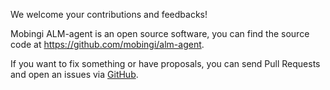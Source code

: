 We welcome your contributions and feedbacks!

Mobingi ALM-agent is an open source software, you can find the source code at https://github.com/mobingi/alm-agent.

If you want to fix something or have proposals, you can send Pull Requests and open an issues via [GitHub](https://github.com/mobingi/alm-agent "GitHub").
